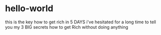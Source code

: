 # hello-world
this is the key how to get rich in 5 DAYS 
i've hesitated for a long time to tell you my 3 BIG secrets 
how to get Rich without doing anything
